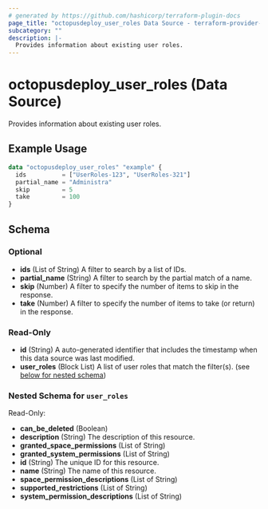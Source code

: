 ```yaml
---
# generated by https://github.com/hashicorp/terraform-plugin-docs
page_title: "octopusdeploy_user_roles Data Source - terraform-provider-octopusdeploy"
subcategory: ""
description: |-
  Provides information about existing user roles.
---
```


# octopusdeploy_user_roles (Data Source)

Provides information about existing user roles.

## Example Usage

```terraform
data "octopusdeploy_user_roles" "example" {
  ids          = ["UserRoles-123", "UserRoles-321"]
  partial_name = "Administra"
  skip         = 5
  take         = 100
}
```

<!-- schema generated by tfplugindocs -->
## Schema

### Optional

- **ids** (List of String) A filter to search by a list of IDs.
- **partial_name** (String) A filter to search by the partial match of a name.
- **skip** (Number) A filter to specify the number of items to skip in the response.
- **take** (Number) A filter to specify the number of items to take (or return) in the response.

### Read-Only

- **id** (String) A auto-generated identifier that includes the timestamp when this data source was last modified.
- **user_roles** (Block List) A list of user roles that match the filter(s). (see [below for nested schema](#nestedblock--user_roles))

<a id="nestedblock--user_roles"></a>
### Nested Schema for `user_roles`

Read-Only:

- **can_be_deleted** (Boolean)
- **description** (String) The description of this resource.
- **granted_space_permissions** (List of String)
- **granted_system_permissions** (List of String)
- **id** (String) The unique ID for this resource.
- **name** (String) The name of this resource.
- **space_permission_descriptions** (List of String)
- **supported_restrictions** (List of String)
- **system_permission_descriptions** (List of String)


